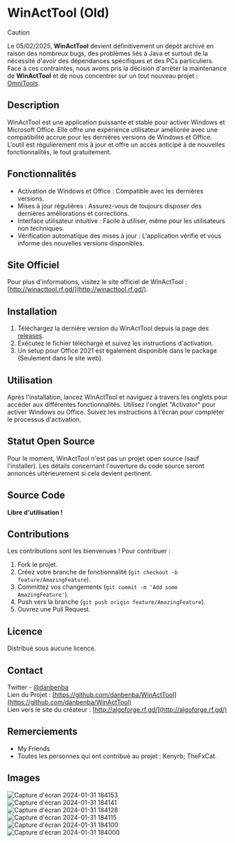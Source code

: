 # WinActTool (Old)

> [!CAUTION]
> Le 05/02/2025, **WinActTool** devient définitivement un dépôt archivé en raison des nombreux bugs, des problèmes liés à Java et surtout de la nécessité d'avoir des dépendances spécifiques et des PCs particuliers. Face à ces contraintes, nous avons pris la décision d'arrêter la maintenance de **WinActTool** et de nous concentrer sur un tout nouveau projet : [OmniTools](https://github.com/danbenba/OmniTools).

## Description
WinActTool est une application puissante et stable pour activer Windows et Microsoft Office. Elle offre une expérience utilisateur améliorée avec une compatibilité accrue pour les dernières versions de Windows et Office. L'outil est régulièrement mis à jour et offre un accès anticipé à de nouvelles fonctionnalités, le tout gratuitement.

## Fonctionnalités
- Activation de Windows et Office : Compatible avec les dernières versions.
- Mises à jour régulières : Assurez-vous de toujours disposer des dernières améliorations et corrections.
- Interface utilisateur intuitive : Facile à utiliser, même pour les utilisateurs non techniques.
- Vérification automatique des mises à jour : L'application vérifie et vous informe des nouvelles versions disponibles.

## Site Officiel
Pour plus d'informations, visitez le site officiel de WinActTool : [http://winacttool.rf.gd/](http://winacttool.rf.gd/).

## Installation
1. Téléchargez la dernière version du WinActTool depuis la page des [releases](https://github.com/danbenba/WinActTool/releases/tag/lastedversion).
2. Exécutez le fichier téléchargé et suivez les instructions d'activation.
3. Un setup pour Office 2021 est également disponible dans le package (Seulement dans le site web).

## Utilisation
Après l'installation, lancez WinActTool et naviguez à travers les onglets pour accéder aux différentes fonctionnalités. Utilisez l'onglet "Activator" pour activer Windows ou Office. Suivez les instructions à l'écran pour compléter le processus d'activation.

## Statut Open Source
Pour le moment, WinActTool n'est pas un projet open source (sauf l'installer). Les détails concernant l'ouverture du code source seront annoncés ultérieurement si cela devient pertinent.

## Source Code

**Libre d'utilisation !**


## Contributions
Les contributions sont les bienvenues ! Pour contribuer :
1. Fork le projet.
2. Créez votre branche de fonctionnalité (`git checkout -b feature/AmazingFeature`).
3. Committez vos changements (`git commit -m 'Add some AmazingFeature'`).
4. Push vers la branche (`git push origin feature/AmazingFeature`).
5. Ouvrez une Pull Request.

## Licence
Distribué sous aucune licence.

## Contact
Twitter - [@danbenba](https://twitter.com/danbenba_dev)  
Lien du Projet : [https://github.com/danbenba/WinActTool](https://github.com/danbenba/WinActTool)  
Lien vers le site du créateur : [http://algoforge.rf.gd/](http://algoforge.rf.gd/)


## Remerciements
- My Friends
- Toutes les personnes qui ont contribué au projet : Kenyrb; TheFxCat.

## Images
![Capture d'écran 2024-01-31 184153](https://github.com/danbenba/WinActTool/assets/89309539/c2dc03bc-c1c5-4e66-9f71-df6ccc401170)
![Capture d'écran 2024-01-31 184141](https://github.com/danbenba/WinActTool/assets/89309539/a9dbc2cc-eb6b-4059-a137-9cd4cae2a28b)
![Capture d'écran 2024-01-31 184128](https://github.com/danbenba/WinActTool/assets/89309539/27755d2b-8365-4042-8138-6d4c42a815b0)
![Capture d'écran 2024-01-31 184115](https://github.com/danbenba/WinActTool/assets/89309539/b73d8c4e-a625-4eea-8500-779d95e6ad0a)
![Capture d'écran 2024-01-31 184100](https://github.com/danbenba/WinActTool/assets/89309539/e9a00266-463d-4099-9121-540d945c0140)
![Capture d'écran 2024-01-31 184000](https://github.com/danbenba/WinActTool/assets/89309539/34f9d2ef-59cb-46a4-84f3-701453519af9)


